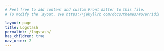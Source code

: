 ```yaml
---
# Feel free to add content and custom Front Matter to this file.
# To modify the layout, see https://jekyllrb.com/docs/themes/#overriding-theme-defaults

layout: page
title: Logstash
permalink: /logstash/
has_children: true
nav_order: 2
---
```

